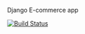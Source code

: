 Django E-commerce app

[![Build Status](https://travis-ci.com/MelBiggs/e-commerce.svg?branch=master)](https://travis-ci.com/MelBiggs/e-commerce)